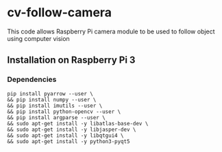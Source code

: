 # cv-follow-camera
This code allows Raspberry Pi camera module to be used to follow object using computer vision

## Installation on Raspberry Pi 3

### Dependencies
```console
pip install pyarrow --user \
&& pip install numpy --user \ 
&& pip install imutils --user \
&& pip install python-opencv --user \
&& pip install argparse --user \ 
&& sudo apt-get install -y libatlas-base-dev \
&& sudo apt-get install -y libjasper-dev \
&& sudo apt-get install -y libqtgui4 \
&& sudo apt-get install -y python3-pyqt5
```
